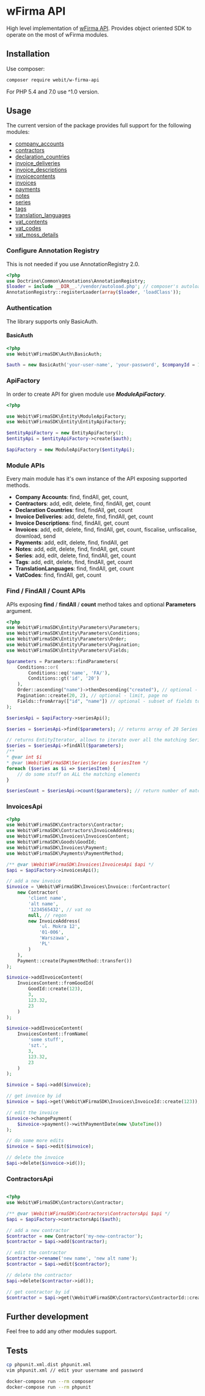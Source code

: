 # wFirma API

High level implementation of [wFirma API](https://doc.wfirma.pl). Provides object oriented SDK to operate on the most of wFirma modules.

## Installation

Use composer:

```bash
composer require webit/w-firma-api
```

For PHP 5.4 and 7.0 use ^1.0 version.

## Usage

The current version of the package provides full support for the following modules:

 * [company_accounts](https://doc.wfirma.pl/#h3-company-accounts)
 * [contractors](https://doc.wfirma.pl/#h3-contractors)
 * [declaration_countries](https://doc.wfirma.pl/#h3-declaration-countries)
 * [invoice_deliveries](https://doc.wfirma.pl/#h3-invoice-descriptions)
 * [invoice_descriptions](https://doc.wfirma.pl/#h3-invoicecontents#h3-invoice-descriptions)
 * [invoicecontents](https://doc.wfirma.pl/#h3-invoicecontents)
 * [invoices](https://doc.wfirma.pl/#h3-invoices)
 * [payments](https://doc.wfirma.pl/#h3-payments)
 * [notes](https://doc.wfirma.pl/#h3-notes)
 * [series](https://doc.wfirma.pl/#h3-series)
 * [tags](https://doc.wfirma.pl/#h3-tags)
 * [translation_languages](https://doc.wfirma.pl/#h3-translation-languages)
 * [vat_contents](https://doc.wfirma.pl/#h3-vat-contents)
 * [vat_codes](https://doc.wfirma.pl/#h3-vat-codes)
 * [vat_moss_details](https://doc.wfirma.pl/#h3-vat-moss-details)

### Configure Annotation Registry

This is not needed if you use AnnotationRegistry 2.0.

```php
<?php
use Doctrine\Common\Annotations\AnnotationRegistry;
$loader = include __DIR__.'/vendor/autoload.php'; // composer's autoload.php
AnnotationRegistry::registerLoader(array($loader, 'loadClass'));
```

### Authentication

The library supports only BasicAuth.

#### BasicAuth

```php
<?php
use Webit\WFirmaSDK\Auth\BasicAuth;

$auth = new BasicAuth('your-user-name', 'your-password', $companyId = 1123); // $companyId is optional
```

### ApiFactory

In order to create API for given module use ***ModuleApiFactory***.

```php
<?php

use Webit\WFirmaSDK\Entity\ModuleApiFactory;
use Webit\WFirmaSDK\Entity\EntityApiFactory;

$entityApiFactory = new EntityApiFactory();
$entityApi = $entityApiFactory->create($auth);

$apiFactory = new ModuleApiFactory($entityApi);
```


### Module APIs

Every main module has it's own instance of the API exposing supported methods.

* **Company Accounts**: find, findAll, get, count,
* **Contractors**: add, edit, delete, find, findAll, get, count
* **Declaration Countries**: find, findAll, get, count
* **Invoice Deliveries**: add, delete, find, findAll, get, count
* **Invoice Descriptions**: find, findAll, get, count
* **Invoices**: add, edit, delete, find, findAll, get, count, fiscalise, unfiscalise, download, send
* **Payments**: add, edit, delete, find, findAll, get
* **Notes**: add, edit, delete, find, findAll, get, count
* **Series**: add, edit, delete, find, findAll, get, count
* **Tags**: add, edit, delete, find, findAll, get, count
* **TranslationLanguages**: find, findAll, get, count
* **VatCodes**: find, findAll, get, count

### Find / FindAll / Count APIs

APIs exposing **find** / **findAll** / **count** method takes and optional **Parameters** argument.

```php
<?php
use Webit\WFirmaSDK\Entity\Parameters\Parameters;
use Webit\WFirmaSDK\Entity\Parameters\Conditions;
use Webit\WFirmaSDK\Entity\Parameters\Order;
use Webit\WFirmaSDK\Entity\Parameters\Pagination;
use Webit\WFirmaSDK\Entity\Parameters\Fields;

$parameters = Parameters::findParameters(
    Conditions::or(
        Conditions::eq('name', 'FA/'),
        Conditions::gt('id', '20')
    ),
    Order::ascending("name")->thenDescending("created"), // optional - ordering
    Pagination::create(20, 2), // optional - limit, page no
    Fields::fromArray(["id", "name"]) // optional - subset of fields to select
);

$seriesApi = $apiFactory->seriesApi();

$series = $seriesApi->find($parameters); // returns array of 20 Series (page 2)

// returns EntityIterator, allows to iterate over all the matching Series loaded in batches of 20
$series = $seriesApi->findAll($parameters);
/**
* @var int $i
* @var \Webit\WFirmaSDK\Series\Series $seriesItem */
foreach ($series as $i => $seriesItem) {
    // do some stuff on ALL the matching elements
}

$seriesCount = $seriesApi->count($parameters); // return number of matching series

```

### InvoicesApi

```php
<?php
use Webit\WFirmaSDK\Contractors\Contractor;
use Webit\WFirmaSDK\Contractors\InvoiceAddress;
use Webit\WFirmaSDK\Invoices\InvoicesContent;
use Webit\WFirmaSDK\Goods\GoodId;
use Webit\WFirmaSDK\Invoices\Payment;
use Webit\WFirmaSDK\Payments\PaymentMethod;

/** @var \Webit\WFirmaSDK\Invoices\InvoicesApi $api */
$api = $apiFactory->invoicesApi();

// add a new invoice
$invoice = \Webit\WFirmaSDK\Invoices\Invoice::forContractor(
    new Contractor(
        'client name',
        'alt name',
        '1234565432', // vat no
        null, // regon
        new InvoiceAddress(
            'ul. Mokra 12',
            '01-006',
            'Warszawa',
            'PL'
        )
    ),
    Payment::create(PaymentMethod::transfer())
);

$invoice->addInvoiceContent(
    InvoicesContent::fromGoodId(
        GoodId::create(123),
        3,
        123.32,
        23
    )
);

$invoice->addInvoiceContent(
    InvoicesContent::fromName(
        'some stuff',
        'szt.',
        3,
        123.32,
        23
    )
);

$invoice = $api->add($invoice);

// get invoice by id
$invoice = $api->get(\Webit\WFirmaSDK\Invoices\InvoiceId::create(123));

// edit the invoice
$invoice->changePayment(
    $invoice->payment()->withPaymentDate(new \DateTime())
);

// do some more edits
$invoice = $api->edit($invoice);

// delete the invoice
$api->delete($invoice->id());
```

### ContractorsApi

```php

<?php
use Webit\WFirmaSDK\Contractors\Contractor;

/** @var \Webit\WFirmaSDK\Contractors\ContractorsApi $api */
$api = $apiFactory->contractorsApi($auth);

// add a new contractor
$contractor = new Contractor('my-new-contractor');
$contractor = $api->add($contractor);

// edit the contractor
$contractor->rename('new name', 'new alt name');
$contractor = $api->edit($contractor);

// delete the contractor
$api->delete($contractor->id());

// get contractor by id
$contractor = $api->get(\Webit\WFirmaSDK\Contractors\ContractorId::create(123));

```

## Further development

Feel free to add any other modules support.

## Tests

```bash
cp phpunit.xml.dist phpunit.xml
vim phpunit.xml // edit your username and password

docker-compose run --rm composer
docker-compose run --rm phpunit
```
